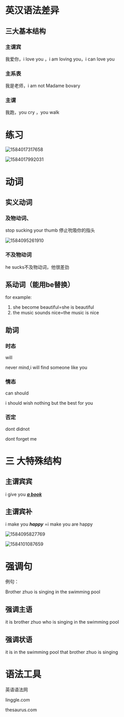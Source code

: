 # 英汉语法差异

## 三大基本结构

### 主谓宾

我爱你，i love you ，i am loving you，i can love you

### 主系表

我是老师，i am not Madame bovary

### 主谓

我跑，you cry ，you walk 

# 练习

![1584017317658](Untitled.assets/1584017317658.png)

![1584017992031](Untitled.assets/1584017992031.png)

# 动词

## 实义动词

### 及物动词、

stop sucking your thumb 停止吮吸你的指头

![1584095261910](四级语法1.assets/1584095261910.png)

### 不及物动词

he sucks不及物动词，他很差劲





## 系动词（能用be替换）

for example:

1. she become beautiful=she is beautiful
2. the music sounds nice=the music is nice

## 助词

### 时态

will

never mind,i will find someone like you

### 情态

can  should 

i should wish nothing but the best for you

### 否定

dont didnot

dont forget me

# 三 大特殊结构

  ## 主谓宾宾 

i give you ***<u>a book***</u>

## 主谓宾补

i make you ***happy*** =i make you are happy

![1584095827769](四级语法1.assets/1584095827769.png)

![1584101087659](四级语法1.assets/1584101087659.png)

# 强调句

例句：

Brother zhuo  is singing in the swimming pool

## 强调主语

it is brother zhuo who is singing in the swimming pool

## 强调状语

it is in the swimming pool that brother zhuo is singing  

# 语法工具

英语语法网

linggle.com

thesaurus.com



